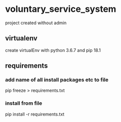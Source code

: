 # voluntary_service_system
project created without admin

## virtualenv
create virtualEnv with python 3.6.7 and pip 18.1

## requirements
### add name of all install packages etc to file
pip freeze > requirements.txt
### install from file
pip install -r requirements.txt

